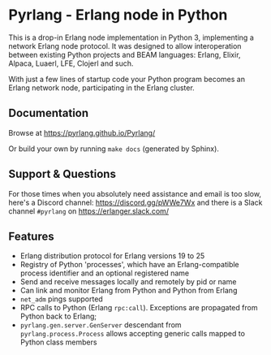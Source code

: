 Pyrlang - Erlang node in Python
===============================

This is a drop-in Erlang node implementation in Python 3, implementing
a network Erlang node protocol. It was designed to allow interoperation between
existing Python projects and BEAM languages: Erlang, Elixir, Alpaca, Luaerl,
LFE, Clojerl and such.

With just a few lines of startup code your Python program becomes an Erlang
network node, participating in the Erlang cluster.


Documentation
-------------

Browse at https://pyrlang.github.io/Pyrlang/

Or build your own by running `make docs` (generated by Sphinx).

Support & Questions
-------------------

For those times when you absolutely need assistance and email is too slow, here's a Discord channel: https://discord.gg/pWWe7Wx and there is a Slack channel `#pyrlang` on https://erlanger.slack.com/


Features
--------

*   Erlang distribution protocol for Erlang versions 19 to 25
*   Registry of Python 'processes', which have an Erlang-compatible process
    identifier and an optional registered name
*   Send and receive messages locally and remotely by pid or name
*   Can link and monitor Erlang from Python and Python from Erlang
*   `net_adm` pings supported
*   RPC calls to Python (Erlang `rpc:call`). Exceptions are propagated
    from Python back to Erlang;
*   `pyrlang.gen.server.GenServer` descendant from `pyrlang.process.Process`
    allows accepting generic calls mapped to Python class members
